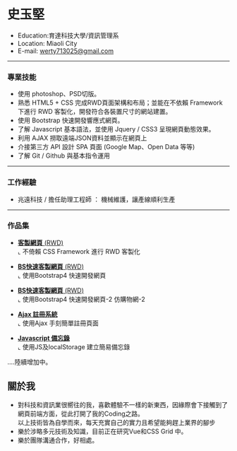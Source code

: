 # 史玉堅
- Education:育達科技大學/資訊管理系
- Location: Miaoli City
- E-mail: werty713025@gmail.com
<hr>

### 專業技能
- 使用 photoshop、PSD切版。
- 熟悉 HTML5 + CSS 完成RWD頁面架構和布局；並能在不依賴 Framework 下進行 RWD 客製化，開發符合各裝置尺寸的網站建置。
- 使用 Bootstrap 快速開發響應式網頁。
- 了解 Javascript 基本語法，並使用 Jquery / CSS3 呈現網頁動態效果。
- 利用 AJAX 撈取遠端JSON資料並顯示在網頁上
- 介接第三方 API 設計 SPA 頁面 (Google Map、Open Data 等等)
- 了解 Git / Github 與基本指令運用
<hr>

### 工作經驗 
-  兆遠科技 / 擔任助理工程師 ： <span>機械維護，讓產線順利生產</span><BR>

<hr>

### 作品集 
 - <a href="https://shihjian.github.io/PSD_RWD/"><B>客製網頁</B> (RWD)</a> <BR>
  ⌞ 不倚賴 CSS Framework 進行 RWD 客製化<BR>
  
 - <a href="https://shihjian.github.io/805029/"><B>BS快速客製網頁</B> (RWD)</a> <BR>
  ⌞ 使用Bootstrap4 快速開發網頁<BR>
 
 - <a href="https://shihjian.github.io/shopping/"><B>BS快速客製網頁</B> (RWD)</a> <BR>
  ⌞ 使用Bootstrap4 快速開發網頁-2 仿購物網-2<BR>
 
 - <a href="https://shihjian.github.io/work3/"><B> Ajax 註冊系統</B></a> <BR>
  ⌞ 使用Ajax 手刻簡單註冊頁面 <BR>
 
 - <a href="https://shihjian.github.io/easyjs/"><B> Javascript 備忘錄</B></a> <BR>
  ⌞ 使用JS及localStorage 建立簡易備忘錄 <BR>
 

  ....陸續增加中。


## 關於我

 * 對科技和資訊業很嚮往的我，喜歡體驗不一樣的新東西，因緣際會下接觸到了網頁前端方面，從此打開了我的Coding之路。<BR>
   以上技術皆為自學而來，每天充實自己的實力且希望能夠趕上業界的腳步
 * 樂於涉略多元技術及知識，目前正在研究Vue和CSS Grid 中。
 * 樂於團隊溝通合作，好相處。
